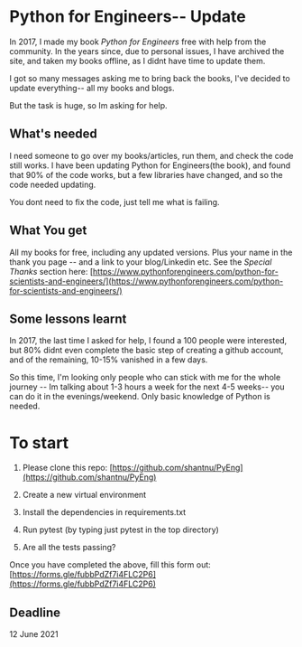 # Python for Engineers-- Update

In 2017, I made my book _Python for Engineers_ free with help from the community. In the years since, due to personal issues, I have archived the site, and taken my books offline, as I didnt have time to update them.

I got so many messages asking me to bring back the books, I've decided to update everything-- all my books and blogs.

But the task is huge, so Im asking for help.

## What's needed

I need someone to go over my books/articles, run them, and check the code still works. I have been updating Python for Engineers(the book), and found that 90% of the code works, but a few libraries have changed, and so the code needed updating.

You dont need to fix the code, just tell me what is failing.


## What You get

All my books for free, including any updated versions. Plus your name in the thank you page -- and a link to your blog/Linkedin etc. See the _Special Thanks_ section here: [https://www.pythonforengineers.com/python-for-scientists-and-engineers/](https://www.pythonforengineers.com/python-for-scientists-and-engineers/)


## Some lessons learnt

In 2017, the last time I asked for help, I found a 100 people were interested, but 80% didnt even complete the basic step of creating a github account, and of the remaining, 10-15% vanished in a few days. 

So this time, I'm looking only people who can stick with me for the whole journey -- Im talking about 1-3 hours a week for the next 4-5 weeks-- you can do it in the evenings/weekend. Only basic knowledge of Python is needed.

# To start

1. Please clone this repo: [https://github.com/shantnu/PyEng](https://github.com/shantnu/PyEng)

2. Create a new virtual environment

3. Install the dependencies in requirements.txt

4. Run pytest (by typing just pytest in the top directory)

5. Are all the tests passing? 



Once you have completed the above, fill this form out: [https://forms.gle/fubbPdZf7i4FLC2P6](https://forms.gle/fubbPdZf7i4FLC2P6)


## Deadline

12 June 2021



